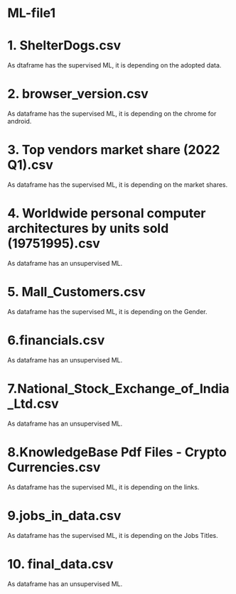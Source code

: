 # ML-file1

# 1. ShelterDogs.csv
As dtaframe has the supervised ML, it is depending on the adopted data.

# 2. browser_version.csv
As dataframe has the supervised ML, it is depending on the chrome for android.

# 3. Top vendors market share (2022 Q1).csv
As dataframe has the supervised ML, it is depending on the market shares.

# 4. Worldwide personal computer architectures by units sold (19751995).csv
As dataframe has an unsupervised ML.

# 5. Mall_Customers.csv
As dataframe has the supervised ML, it is depending on the Gender.

# 6.financials.csv
As  dataframe has an unsupervised ML.

# 7.National_Stock_Exchange_of_India_Ltd.csv
As dataframe has an unsupervised ML.

# 8.KnowledgeBase Pdf Files - Crypto Currencies.csv
As dataframe has the supervised ML, it is depending on the links.

# 9.jobs_in_data.csv
As dataframe has the supervised ML, it is depending on the Jobs Titles.

# 10. final_data.csv
As dataframe has an unsupervised ML.
